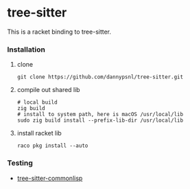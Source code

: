 # tree-sitter

This is a racket binding to tree-sitter.

### Installation

1. clone

   ```shell
   git clone https://github.com/dannypsnl/tree-sitter.git
   ```

2. compile out shared lib

   ```shell
   # local build
   zig build
   # install to system path, here is macOS /usr/local/lib
   sudo zig build install --prefix-lib-dir /usr/local/lib
   ```

3. install racket lib

   ```shell
   raco pkg install --auto
   ```

### Testing

- [tree-sitter-commonlisp](https://github.com/theHamsta/tree-sitter-commonlisp)
